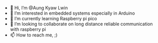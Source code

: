 - 👋 Hi, I’m @Aung Kyaw Lwin
- 👀 I’m interested in embedded systems especially in Arduino
- 🌱 I’m currently learning Raspberry pi pico
- 💞️ I’m looking to collaborate on long distance reliable communication with raspberry pi
- 📫 How to reach me, ;)

<!---
AungKL/AungKL is a ✨ special ✨ repository because its `README.md` (this file) appears on your GitHub profile.
You can click the Preview link to take a look at your changes.
--->
